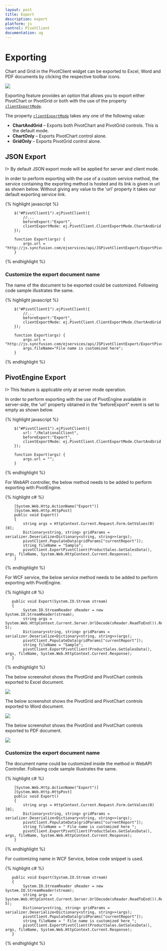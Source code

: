 ```yaml
---
layout: post
title: Export
description: export
platform: js
control: PivotClient
documentation: ug
---
```


# Exporting

Chart and Grid in the PivotClient widget can be exported to Excel, Word and PDF documents by clicking the respective toolbar icons.

![](Export_images/exporting-icons.png) 

Exporting feature provides an option that allows you to export either PivotChart or PivotGrid or both with the use of the property [`clientExportMode`](/js/api/ejpivotclient#enum:clientexportmode).

The property [`clientExportMode`](/js/api/ejpivotclient#enum:clientexportmode) takes any one of the following value:

* **ChartAndGrid** – Exports both PivotChart and PivotGrid controls. This is the default mode.
* **ChartOnly** – Exports PivotChart control alone.
* **GridOnly** – Exports PivotGrid control alone.

## JSON Export

I> By default JSON export mode will be applied for server and client mode.

In order to perform exporting with the use of a custom service method, the service containing the exporting method is hosted and its link is given in url as shown below.  Without giving any value to the 'url' property it takes our default exporting service link.

{% highlight javascript %}

        $("#PivotClient1").ejPivotClient({
            //...
            beforeExport:"Export",
            clientExportMode: ej.PivotClient.ClientExportMode.ChartAndGrid
        });
        
        function Export(args) {
            args.url = "http://js.syncfusion.com/ejservices/api/JSPivotClientExport/ExportPivotClient";
        }

{% endhighlight %}

### Customize the export document name

The name of the document to be exported could be customized. Following code sample illustrates the same.

{% highlight javascript %}

        $("#PivotClient1").ejPivotClient({
            //...
            beforeExport:"Export",
            clientExportMode: ej.PivotClient.ClientExportMode.ChartAndGrid
        });
        
        function Export(args) {
            args.url = "http://js.syncfusion.com/ejservices/api/JSPivotClientExport/ExportPivotClient";
            args.fileName="File name is customized here";
        }

{% endhighlight %}

## PivotEngine Export

I> This feature is applicable only at server mode operation.
 
In order to perform exporting with the use of PivotEngine available in server-side, the 'url' property obtained in the “beforeExport” event is set to empty as shown below.

{% highlight javascript %}

        $("#PivotClient1").ejPivotClient({
            url: "/RelationalClient",            
            beforeExport:"Export",
            clientExportMode: ej.PivotClient.ClientExportMode.ChartAndGrid
        });
        
        function Export(args) {
            args.url = "";
        }

 {% endhighlight %}


For WebAPI controller, the below method needs to be added to perform exporting with PivotEngine.

{% highlight c# %}

        [System.Web.Http.ActionName("Export")]
        [System.Web.Http.HttpPost]
        public void Export()
        {
            string args = HttpContext.Current.Request.Form.GetValues(0)[0];
            Dictionary<string, string> gridParams = serializer.Deserialize<Dictionary<string, string>>(args);
            pivotClient.PopulateData(gridParams["currentReport"]);
            string fileName = "Sample";
            pivotClient.ExportPivotClient(ProductSales.GetSalesData(), args, fileName, System.Web.HttpContext.Current.Response);
        }

{% endhighlight %}

For WCF service, the below service method needs to be added to perform exporting with PivotEngine.

{% highlight c# %}

       public void Export(System.IO.Stream stream)
       {
            System.IO.StreamReader sReader = new System.IO.StreamReader(stream);
            string args = System.Web.HttpContext.Current.Server.UrlDecode(sReader.ReadToEnd()).Remove(0, 5);
            Dictionary<string, string> gridParams = serializer.Deserialize<Dictionary<string, string>>(args);
            pivotClient.PopulateData(gridParams["currentReport"]);
            string fileName = "Sample";
            pivotClient.ExportPivotClient(ProductSales.GetSalesData(), args, fileName, System.Web.HttpContext.Current.Response);
       }

{% endhighlight %}

The below screenshot shows the PivotGrid and PivotChart controls exported to Excel document.

![](Export_images/relational-excel-export.png)

The below screenshot shows the PivotGrid and PivotChart controls exported to Word document.

![](Export_images/relational-word-Export.png)

The below screenshot shows the PivotGrid and PivotChart controls exported to PDF document.

![](Export_images/relational-Pdf-Export.png)

### Customize the export document name

The document name could be customized inside the method in WebAPI Controller. Following code sample illustrates the same.

{% highlight c# %}
  
        [System.Web.Http.ActionName("Export")]
        [System.Web.Http.HttpPost]
        public void Export()
        {
            string args = HttpContext.Current.Request.Form.GetValues(0)[0];
            Dictionary<string, string> gridParams = serializer.Deserialize<Dictionary<string, string>>(args);
            pivotClient.PopulateData(gridParams["currentReport"]);
            string fileName = " File name is customized here ";
            pivotClient.ExportPivotClient(ProductSales.GetSalesData(), args, fileName, System.Web.HttpContext.Current.Response);
        }

{% endhighlight %}

For customizing name in WCF Service, below code snippet is used.

{% highlight c# %}

       public void Export(System.IO.Stream stream)
       {
            System.IO.StreamReader sReader = new System.IO.StreamReader(stream);
            string args = System.Web.HttpContext.Current.Server.UrlDecode(sReader.ReadToEnd()).Remove(0, 5);
            Dictionary<string, string> gridParams = serializer.Deserialize<Dictionary<string, string>>(args);
            pivotClient.PopulateData(gridParams["currentReport"]);
            string fileName = " File name is customized here ";
            pivotClient.ExportPivotClient(ProductSales.GetSalesData(), args, fileName, System.Web.HttpContext.Current.Response);
       }
       
{% endhighlight %}



